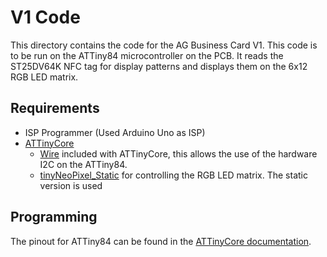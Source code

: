 # V1 Code

This directory contains the code for the AG Business Card V1. This code is to be run on the ATTiny84 microcontroller on the PCB. It reads the ST25DV64K NFC tag for display patterns and displays them on the 6x12 RGB LED matrix.

## Requirements
- ISP Programmer (Used Arduino Uno as ISP)
- [ATTinyCore](https://github.com/SpenceKonde/ATTinyCore)
  - [Wire](https://github.com/SpenceKonde/ATTinyCore/tree/v2.0.0-devThis-is-the-head-submit-PRs-against-this/avr/libraries/Wire) included with ATTinyCore, this allows the use of the hardware I2C on the ATTiny84.
  - [tinyNeoPixel_Static](https://github.com/SpenceKonde/ATTinyCore/tree/v2.0.0-devThis-is-the-head-submit-PRs-against-this/avr/libraries/tinyNeoPixel_Static) for controlling the RGB LED matrix. The static version is used

## Programming
The pinout for ATTiny84 can be found in the [ATTinyCore documentation](https://github.com/SpenceKonde/ATTinyCore/blob/v2.0.0-devThis-is-the-head-submit-PRs-against-this/avr/extras/ATtiny_x4.md).